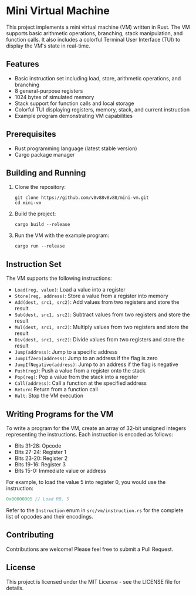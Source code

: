 # Mini Virtual Machine

This project implements a mini virtual machine (VM) written in Rust. The VM supports basic arithmetic operations, branching, stack manipulation, and function calls. It also includes a colorful Terminal User Interface (TUI) to display the VM's state in real-time.

## Features

- Basic instruction set including load, store, arithmetic operations, and branching
- 8 general-purpose registers
- 1024 bytes of simulated memory
- Stack support for function calls and local storage
- Colorful TUI displaying registers, memory, stack, and current instruction
- Example program demonstrating VM capabilities

## Prerequisites

- Rust programming language (latest stable version)
- Cargo package manager

## Building and Running

1. Clone the repository:
   ```
   git clone https://github.com/v8v88v8v88/mini-vm.git
   cd mini-vm
   ```

2. Build the project:
   ```
   cargo build --release
   ```

3. Run the VM with the example program:
   ```
   cargo run --release
   ```

## Instruction Set

The VM supports the following instructions:

- `Load(reg, value)`: Load a value into a register
- `Store(reg, address)`: Store a value from a register into memory
- `Add(dest, src1, src2)`: Add values from two registers and store the result
- `Sub(dest, src1, src2)`: Subtract values from two registers and store the result
- `Mul(dest, src1, src2)`: Multiply values from two registers and store the result
- `Div(dest, src1, src2)`: Divide values from two registers and store the result
- `Jump(address)`: Jump to a specific address
- `JumpIfZero(address)`: Jump to an address if the flag is zero
- `JumpIfNegative(address)`: Jump to an address if the flag is negative
- `Push(reg)`: Push a value from a register onto the stack
- `Pop(reg)`: Pop a value from the stack into a register
- `Call(address)`: Call a function at the specified address
- `Return`: Return from a function call
- `Halt`: Stop the VM execution

## Writing Programs for the VM

To write a program for the VM, create an array of 32-bit unsigned integers representing the instructions. Each instruction is encoded as follows:

- Bits 31-28: Opcode
- Bits 27-24: Register 1
- Bits 23-20: Register 2
- Bits 19-16: Register 3
- Bits 15-0: Immediate value or address

For example, to load the value 5 into register 0, you would use the instruction:
```rust
0x00000005 // Load R0, 5
```

Refer to the `Instruction` enum in `src/vm/instruction.rs` for the complete list of opcodes and their encodings.

## Contributing

Contributions are welcome! Please feel free to submit a Pull Request.

## License

This project is licensed under the MIT License - see the LICENSE file for details.
